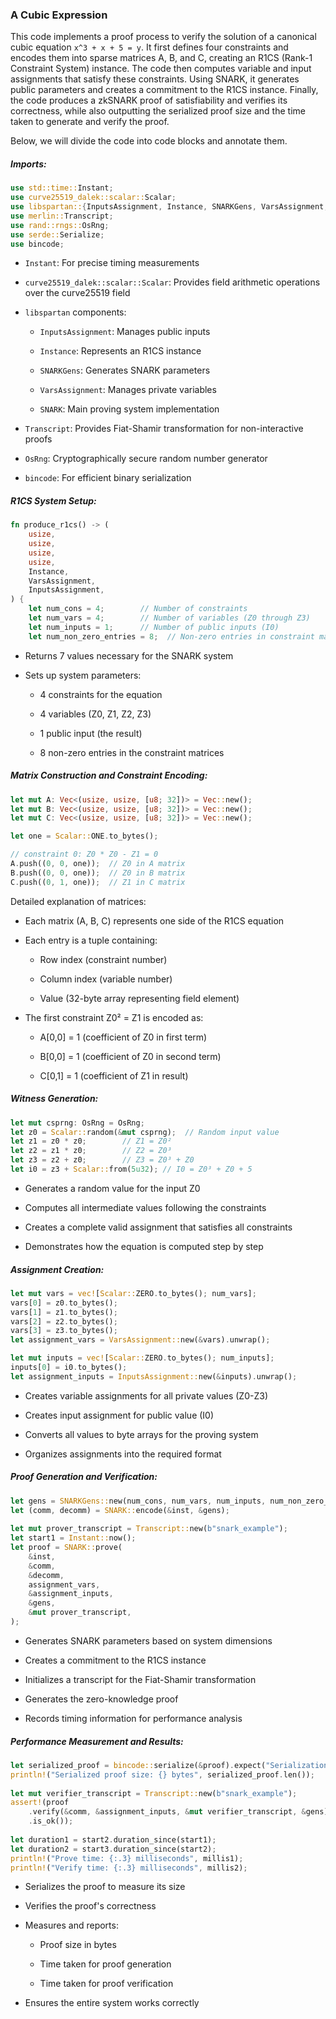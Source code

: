 ### A Cubic Expression

This code implements a proof process to verify the solution of a canonical cubic equation `x^3 + x + 5 = y`. It first defines four constraints and encodes them into sparse matrices A, B, and C, creating an R1CS (Rank-1 Constraint System) instance. The code then computes variable and input assignments that satisfy these constraints. Using SNARK, it generates public parameters and creates a commitment to the R1CS instance. Finally, the code produces a zkSNARK proof of satisfiability and verifies its correctness, while also outputting the serialized proof size and the time taken to generate and verify the proof.

Below, we will divide the code into code blocks and annotate them.

##### Imports:

```rust
use std::time::Instant;
use curve25519_dalek::scalar::Scalar;
use libspartan::{InputsAssignment, Instance, SNARKGens, VarsAssignment, SNARK};
use merlin::Transcript;
use rand::rngs::OsRng;
use serde::Serialize;
use bincode;
```

* `Instant`: For precise timing measurements

* `curve25519_dalek::scalar::Scalar`: Provides field arithmetic operations over the curve25519 field

* `libspartan` components:

  * `InputsAssignment`: Manages public inputs

  * `Instance`: Represents an R1CS instance

  * `SNARKGens`: Generates SNARK parameters

  * `VarsAssignment`: Manages private variables

  * `SNARK`: Main proving system implementation

* `Transcript`: Provides Fiat-Shamir transformation for non-interactive proofs

* `OsRng`: Cryptographically secure random number generator

* `bincode`: For efficient binary serialization

##### R1CS System Setup:

```rust
fn produce_r1cs() -> (
    usize,
    usize,
    usize,
    usize,
    Instance,
    VarsAssignment,
    InputsAssignment,
) {
    let num_cons = 4;        // Number of constraints
    let num_vars = 4;        // Number of variables (Z0 through Z3)
    let num_inputs = 1;      // Number of public inputs (I0)
    let num_non_zero_entries = 8;  // Non-zero entries in constraint matrices
```

* Returns 7 values necessary for the SNARK system

* Sets up system parameters:

  * 4 constraints for the equation

  * 4 variables (Z0, Z1, Z2, Z3)

  * 1 public input (the result)

  * 8 non-zero entries in the constraint matrices

##### Matrix Construction and Constraint Encoding:

```rust
let mut A: Vec<(usize, usize, [u8; 32])> = Vec::new();
let mut B: Vec<(usize, usize, [u8; 32])> = Vec::new();
let mut C: Vec<(usize, usize, [u8; 32])> = Vec::new();

let one = Scalar::ONE.to_bytes();

// constraint 0: Z0 * Z0 - Z1 = 0
A.push((0, 0, one));  // Z0 in A matrix
B.push((0, 0, one));  // Z0 in B matrix
C.push((0, 1, one));  // Z1 in C matrix
```

Detailed explanation of matrices:

* Each matrix (A, B, C) represents one side of the R1CS equation

* Each entry is a tuple containing:

  * Row index (constraint number)

  * Column index (variable number)

  * Value (32-byte array representing field element)

* The first constraint Z0² = Z1 is encoded as:

  * A[0,0] = 1 (coefficient of Z0 in first term)

  * B[0,0] = 1 (coefficient of Z0 in second term)

  * C[0,1] = 1 (coefficient of Z1 in result)

##### Witness Generation:

```rust
let mut csprng: OsRng = OsRng;
let z0 = Scalar::random(&mut csprng);  // Random input value
let z1 = z0 * z0;        // Z1 = Z0²
let z2 = z1 * z0;        // Z2 = Z0³
let z3 = z2 + z0;        // Z3 = Z0³ + Z0
let i0 = z3 + Scalar::from(5u32); // I0 = Z0³ + Z0 + 5
```

* Generates a random value for the input Z0

* Computes all intermediate values following the constraints

* Creates a complete valid assignment that satisfies all constraints

* Demonstrates how the equation is computed step by step

##### Assignment Creation:

```rust
let mut vars = vec![Scalar::ZERO.to_bytes(); num_vars];
vars[0] = z0.to_bytes();
vars[1] = z1.to_bytes();
vars[2] = z2.to_bytes();
vars[3] = z3.to_bytes();
let assignment_vars = VarsAssignment::new(&vars).unwrap();

let mut inputs = vec![Scalar::ZERO.to_bytes(); num_inputs];
inputs[0] = i0.to_bytes();
let assignment_inputs = InputsAssignment::new(&inputs).unwrap();
```

* Creates variable assignments for all private values (Z0-Z3)

* Creates input assignment for public value (I0)

* Converts all values to byte arrays for the proving system

* Organizes assignments into the required format

##### Proof Generation and Verification:

```rust
let gens = SNARKGens::new(num_cons, num_vars, num_inputs, num_non_zero_entries);
let (comm, decomm) = SNARK::encode(&inst, &gens);
    
let mut prover_transcript = Transcript::new(b"snark_example");
let start1 = Instant::now();
let proof = SNARK::prove(
    &inst,
    &comm,
    &decomm,
    assignment_vars,
    &assignment_inputs,
    &gens,
    &mut prover_transcript,
);
```

* Generates SNARK parameters based on system dimensions

* Creates a commitment to the R1CS instance

* Initializes a transcript for the Fiat-Shamir transformation

* Generates the zero-knowledge proof

* Records timing information for performance analysis

##### Performance Measurement and Results:

```rust
let serialized_proof = bincode::serialize(&proof).expect("Serialization failed");
println!("Serialized proof size: {} bytes", serialized_proof.len());
    
let mut verifier_transcript = Transcript::new(b"snark_example");
assert!(proof
    .verify(&comm, &assignment_inputs, &mut verifier_transcript, &gens)
    .is_ok());
        
let duration1 = start2.duration_since(start1);
let duration2 = start3.duration_since(start2);
println!("Prove time: {:.3} milliseconds", millis1);
println!("Verify time: {:.3} milliseconds", millis2);
```

* Serializes the proof to measure its size

* Verifies the proof's correctness

* Measures and reports:

  * Proof size in bytes

  * Time taken for proof generation

  * Time taken for proof verification

* Ensures the entire system works correctly

